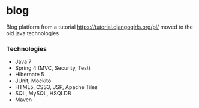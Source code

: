# blog
Blog platform from a tutorial https://tutorial.djangogirls.org/pl/ moved to the old java technologies
### Technologies
- Java 7
- Spring 4 (MVC, Security, Test)
- Hibernate 5
- JUnit, Mockito
- HTML5, CSS3, JSP, Apache Tiles
- SQL, MySQL, HSQLDB
- Maven
